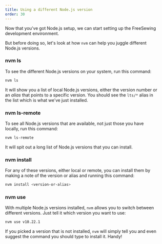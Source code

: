 ```yaml
---
title: Using a different Node.js version
order: 30
---
```


Now that you've got Node.js setup, we can start setting up the FreeSewing
development environment.

But before doing so, let's look at how `nvm` can help you juggle different
Node.js versions.

### nvm ls

To see the different Node.js versions on your system, run this command:

```bash
nvm ls
```

It will show you a list of local Node.js versions,
either the version number or an _alias_ that points to a specific version.
You should see the `lts/*` alias in the list which is what we've just installed.

### nvm ls-remote

To see all Node.js versions that are available, not just those you have locally,
run this command:

```bash
nvm ls-remote
```

It will spit out a long list of Node.js versions that you can install.

### nvm install

For any of these versions, either local or remote, you can install them
by making a note of the version or alias and running this command:

```bash
nvm install <version-or-alias>
```

### nvm use

With multiple Node.js versions installed, `nvm` allows you to switch between different
versions. Just tell it which version you want to use:

```bash
nvm use v10.22.1
```

If you picked a version that is not installed, `nvm` will simply tell you
and even suggest the command you should type to install it. Handy!
